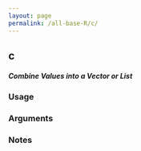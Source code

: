 ```yaml
---
layout: page
permalink: /all-base-R/c/
---
```


## __c__

#### _Combine Values into a Vector or List_

### Usage

### Arguments

### Notes
